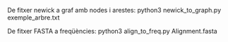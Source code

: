 De fitxer newick a graf amb nodes i arestes:
	python3 newick_to_graph.py exemple_arbre.txt

De fitxer FASTA a freqüències:
	python3 align_to_freq.py Alignment.fasta
